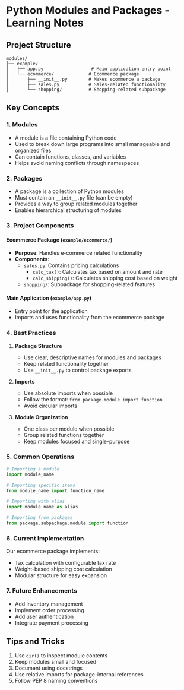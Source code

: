 # Python Modules and Packages - Learning Notes

## Project Structure
```
modules/
├── example/
│   ├── app.py                  # Main application entry point
│   └── ecommerce/             # Ecommerce package
│       ├── __init__.py        # Makes ecommerce a package
│       ├── sales.py           # Sales-related functionality
│       └── shopping/          # Shopping-related subpackage
```

## Key Concepts

### 1. Modules
- A module is a file containing Python code
- Used to break down large programs into small manageable and organized files
- Can contain functions, classes, and variables
- Helps avoid naming conflicts through namespaces

### 2. Packages
- A package is a collection of Python modules
- Must contain an `__init__.py` file (can be empty)
- Provides a way to group related modules together
- Enables hierarchical structuring of modules

### 3. Project Components

#### Ecommerce Package (`example/ecommerce/`)
- **Purpose**: Handles e-commerce related functionality
- **Components**:
  - `sales.py`: Contains pricing calculations
    - `calc_tax()`: Calculates tax based on amount and rate
    - `calc_shipping()`: Calculates shipping cost based on weight
  - `shopping/`: Subpackage for shopping-related features

#### Main Application (`example/app.py`)
- Entry point for the application
- Imports and uses functionality from the ecommerce package

### 4. Best Practices
1. **Package Structure**
   - Use clear, descriptive names for modules and packages
   - Keep related functionality together
   - Use `__init__.py` to control package exports

2. **Imports**
   - Use absolute imports when possible
   - Follow the format: `from package.module import function`
   - Avoid circular imports

3. **Module Organization**
   - One class per module when possible
   - Group related functions together
   - Keep modules focused and single-purpose

### 5. Common Operations
```python
# Importing a module
import module_name

# Importing specific items
from module_name import function_name

# Importing with alias
import module_name as alias

# Importing from packages
from package.subpackage.module import function
```

### 6. Current Implementation
Our ecommerce package implements:
- Tax calculation with configurable tax rate
- Weight-based shipping cost calculation
- Modular structure for easy expansion

### 7. Future Enhancements
- Add inventory management
- Implement order processing
- Add user authentication
- Integrate payment processing

## Tips and Tricks
1. Use `dir()` to inspect module contents
2. Keep modules small and focused
3. Document using docstrings
4. Use relative imports for package-internal references
5. Follow PEP 8 naming conventions 